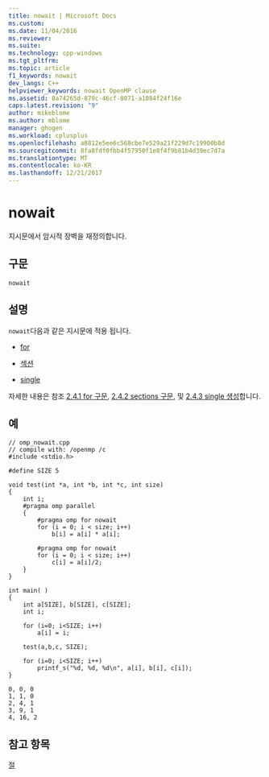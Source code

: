 ```yaml
---
title: nowait | Microsoft Docs
ms.custom: 
ms.date: 11/04/2016
ms.reviewer: 
ms.suite: 
ms.technology: cpp-windows
ms.tgt_pltfrm: 
ms.topic: article
f1_keywords: nowait
dev_langs: C++
helpviewer_keywords: nowait OpenMP clause
ms.assetid: 8a74265d-879c-46cf-8071-a1084f24f16e
caps.latest.revision: "9"
author: mikeblome
ms.author: mblome
manager: ghogen
ms.workload: cplusplus
ms.openlocfilehash: a8812e5ee6c568cbe7e529a21f229d7c19900b8d
ms.sourcegitcommit: 8fa8fdf0fbb4f57950f1e8f4f9b81b4d39ec7d7a
ms.translationtype: MT
ms.contentlocale: ko-KR
ms.lasthandoff: 12/21/2017
---
```

# <a name="nowait"></a>nowait
지시문에서 암시적 장벽을 재정의합니다.  
  
## <a name="syntax"></a>구문  
  
```  
nowait  
```  
  
## <a name="remarks"></a>설명  
 `nowait`다음과 같은 지시문에 적용 됩니다.  
  
-   [for](../../../parallel/openmp/reference/for-openmp.md)  
  
-   [섹션](../../../parallel/openmp/reference/sections-openmp.md)  
  
-   [single](../../../parallel/openmp/reference/single.md)  
  
 자세한 내용은 참조 [2.4.1 for 구문](../../../parallel/openmp/2-4-1-for-construct.md), [2.4.2 sections 구문](../../../parallel/openmp/2-4-2-sections-construct.md), 및 [2.4.3 single 생성](../../../parallel/openmp/2-4-3-single-construct.md)합니다.  
  
## <a name="example"></a>예  
  
```  
// omp_nowait.cpp  
// compile with: /openmp /c  
#include <stdio.h>  
  
#define SIZE 5  
  
void test(int *a, int *b, int *c, int size)   
{  
    int i;  
    #pragma omp parallel  
    {  
        #pragma omp for nowait  
        for (i = 0; i < size; i++)  
            b[i] = a[i] * a[i];  
  
        #pragma omp for nowait  
        for (i = 0; i < size; i++)  
            c[i] = a[i]/2;  
    }  
}  
  
int main( )   
{  
    int a[SIZE], b[SIZE], c[SIZE];  
    int i;  
  
    for (i=0; i<SIZE; i++)  
        a[i] = i;  
  
    test(a,b,c, SIZE);  
  
    for (i=0; i<SIZE; i++)  
        printf_s("%d, %d, %d\n", a[i], b[i], c[i]);  
}  
```  
  
```Output  
0, 0, 0  
1, 1, 0  
2, 4, 1  
3, 9, 1  
4, 16, 2  
```  
  
## <a name="see-also"></a>참고 항목  
 [절](../../../parallel/openmp/reference/openmp-clauses.md)